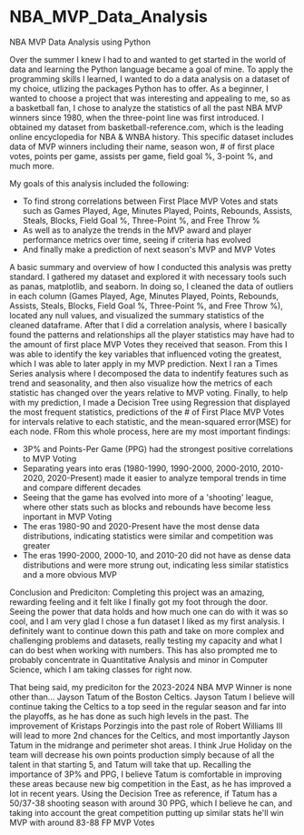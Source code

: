 # NBA_MVP_Data_Analysis
NBA MVP Data Analysis using Python

Over the summer I knew I had to and wanted to get started in the world of data and learning the Python language became a goal of mine. To apply the programming skills I learned, I wanted to do a data analysis on a dataset of my choice, utlizing the packages Python has to offer. As a beginner, I wanted to choose a project that was interesting and appealing to me, so as a basketball fan, I chose to analyze the statistics of all the past NBA MVP winners since 1980, when the three-point line was first introduced. I obtained my dataset from basketball-reference.com, which is the leading online encyclopedia for NBA & WNBA history. This specific dataset includes data of MVP winners including their name, season won, # of first place votes, points per game, assists per game, field goal %, 3-point %, and much more.

My goals of this analysis included the following:
- To find strong correlations between First Place MVP Votes and stats such as Games Played, Age, Minutes Played, Points, Rebounds, Assists, Steals, Blocks, Field Goal %, Three-Point %, and Free Throw %
- As well as to analyze the trends in the MVP award and player performance metrics over time, seeing if criteria has evolved 
- And finally make a prediction of next season's MVP and MVP Votes

A basic summary and overview of how I conducted this analysis was pretty standard. I gathered my dataset and explored it with necessary tools such as panas, matplotlib, and seaborn. In doing so, I cleaned the data of outliers in each column (Games Played, Age, Minutes Played, Points, Rebounds, Assists, Steals, Blocks, Field Goal %, Three-Point %, and Free Throw %), located any null values, and visualized the summary statistics of the cleaned dataframe. After that I did a correlation analysis, where I basically found the patterns and relationships all the player statistics may have had to the amount of first place MVP Votes they received that season. From this I was able to identify the key variables that influenced voting the greatest, which I was able to later apply in my MVP prediction. Next I ran a Times Series analysis where I decomposed the data to indentify features such as trend and seasonality, and then also visualize how the metrics of each statistic has changed over the years relative to MVP voting. Finally, to help with my prediction, I made a Decision Tree using Regression that displayed the most frequent statistics, predictions of the # of First Place MVP Votes for intervals relative to each statistic, and the mean-squared error(MSE) for each node. FRom this whole process, here are my most important findings:

- 3P% and Points-Per Game (PPG) had the strongest positive correlations to MVP Voting
- Separating years into eras (1980-1990, 1990-2000, 2000-2010, 2010-2020, 2020-Present) made it easier to analyze temporal trends in time and compare different decades
- Seeing that the game has evolved into more of a 'shooting' league, where other stats such as blocks and rebounds have become less inportant in MVP Voting
- The eras 1980-90 and 2020-Present have the most dense data distributions, indicating statistics were similar and competition was greater
- The eras 1990-2000, 2000-10, and 2010-20 did not have as dense data distributions and were more strung out, indicating less similar statistics and a more obvious MVP

Conclusion and Prediciton:
Completing this project was an amazing, rewarding feeling and it felt like I finally got my foot through the door. Seeing the power that data holds and how much one can do with it was so cool, and I am very glad I chose a fun dataset I liked as my first analysis. I definitely want to continue down this path and take on more complex and challenging problems and datasets, really testing my capacity and what I can do best when working with numbers. This has also prompted me to probably concentrate in Quantitative Analysis and minor in Computer Science, which I am taking classes for right now. 

That being said, my prediciton for the 2023-2024 NBA MVP Winner is none other than... Jayson Tatum of the Boston Celtics.  Jayson Tatum I believe will continue taking the Celtics to a top seed in the regular season and far into the playoffs, as he has done as such high levels in the past. The improvement of Kristaps Porzingis into the past role of Robert Williams III will lead to more 2nd chances for the Celtics, and most importantly Jayson Tatum in the midrange and perimeter shot areas. I think Jrue Holiday on the team will decrease his own points production simply because of all the talent in that starting 5, and Tatum will take that up. Recalling the importance of 3P% and PPG, I believe Tatum is comfortable in improving these areas because new big competition in the East, as he has improved a lot in recent years. Using the Decision Tree as reference, if Tatum has a 50/37-38 shooting season with around 30 PPG, which I believe he can, and taking into account the great competition putting up similar stats he'll win MVP with around 83-88 FP MVP Votes
